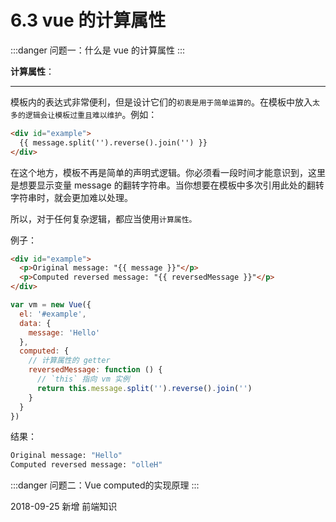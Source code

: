 # 6.3 vue 的计算属性

:::danger 问题一：什么是 vue 的计算属性
:::

**计算属性**：

* * * * *

模板内的表达式非常便利，但是设计它们的`初衷是用于简单运算的`。在模板中放入`太多的逻辑会让模板过重且难以维护`。例如：

```html
<div id="example">
  {{ message.split('').reverse().join('') }}
</div>
```

在这个地方，模板不再是简单的声明式逻辑。你必须看一段时间才能意识到，这里是想要显示变量 message 的翻转字符串。当你想要在模板中多次引用此处的翻转字符串时，就会更加难以处理。

所以，对于任何复杂逻辑，都应当使用`计算属性。`

例子：

```html
<div id="example">
  <p>Original message: "{{ message }}"</p>
  <p>Computed reversed message: "{{ reversedMessage }}"</p>
</div>
```

```js
var vm = new Vue({
  el: '#example',
  data: {
    message: 'Hello'
  },
  computed: {
    // 计算属性的 getter
    reversedMessage: function () {
      // `this` 指向 vm 实例
      return this.message.split('').reverse().join('')
    }
  }
})
```

结果：

```bash
Original message: "Hello"
Computed reversed message: "olleH"
```

:::danger 问题二：Vue computed的实现原理
:::

2018-09-25 新增
前端知识
